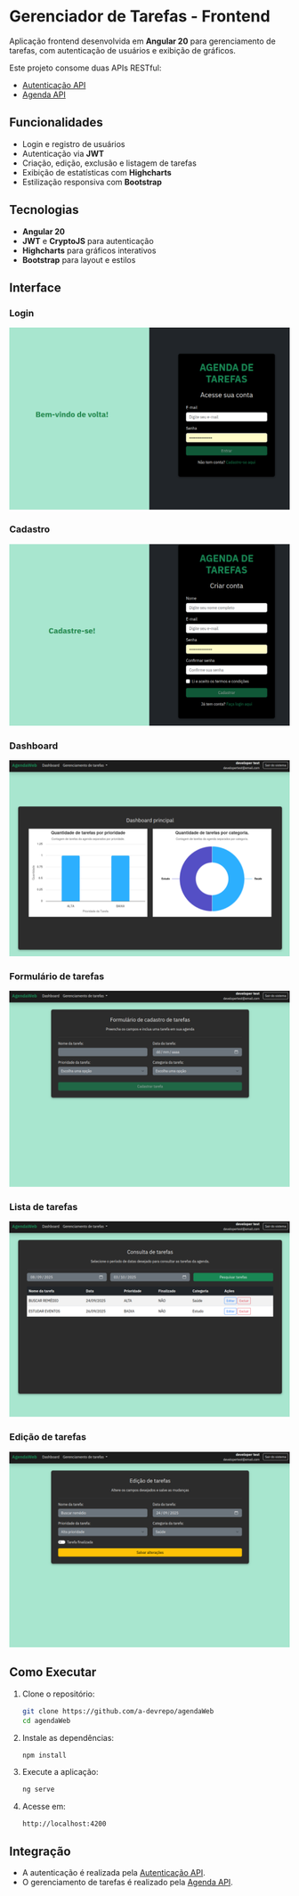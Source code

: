 # Gerenciador de Tarefas - Frontend

Aplicação frontend desenvolvida em **Angular 20** para gerenciamento de tarefas, com autenticação de usuários e exibição de gráficos.  

Este projeto consome duas APIs RESTful:  
- [Autenticação API](https://github.com/a-devrepo/autenticacaoApi)  
- [Agenda API](https://github.com/a-devrepo/agendaApi)  

## Funcionalidades

- Login e registro de usuários  
- Autenticação via **JWT**  
- Criação, edição, exclusão e listagem de tarefas  
- Exibição de estatísticas com **Highcharts**  
- Estilização responsiva com **Bootstrap**

## Tecnologias

- **Angular 20**  
- **JWT** e **CryptoJS** para autenticação  
- **Highcharts** para gráficos interativos  
- **Bootstrap** para layout e estilos  

## Interface

### Login
![Login](https://github.com/a-devrepo/docsimages/blob/main/telas_agenda/login.png)

### Cadastro
![Cadastro](https://github.com/a-devrepo/docsimages/blob/main/telas_agenda/cadastro.png)

### Dashboard
![Dashboard](https://github.com/a-devrepo/docsimages/blob/main/telas_agenda/dashboard.png)

### Formulário de tarefas
![Formulario](https://github.com/a-devrepo/docsimages/blob/main/telas_agenda/nova_tarefa.png)

### Lista de tarefas
![Lista](https://github.com/a-devrepo/docsimages/blob/main/telas_agenda/lista_tarefas.png)

### Edição de tarefas
![Lista](https://github.com/a-devrepo/docsimages/blob/main/telas_agenda/edicao.png)

## Como Executar

1. Clone o repositório:
   ```bash
   git clone https://github.com/a-devrepo/agendaWeb
   cd agendaWeb
   ```

2. Instale as dependências:
   ```bash
   npm install
   ```

3. Execute a aplicação:
   ```bash
   ng serve
   ```

4. Acesse em:
   ```
   http://localhost:4200
   ```
## Integração

- A autenticação é realizada pela [Autenticação API](https://github.com/a-devrepo/autenticacaoApi).  
- O gerenciamento de tarefas é realizado pela [Agenda API](https://github.com/a-devrepo/agendaApi).